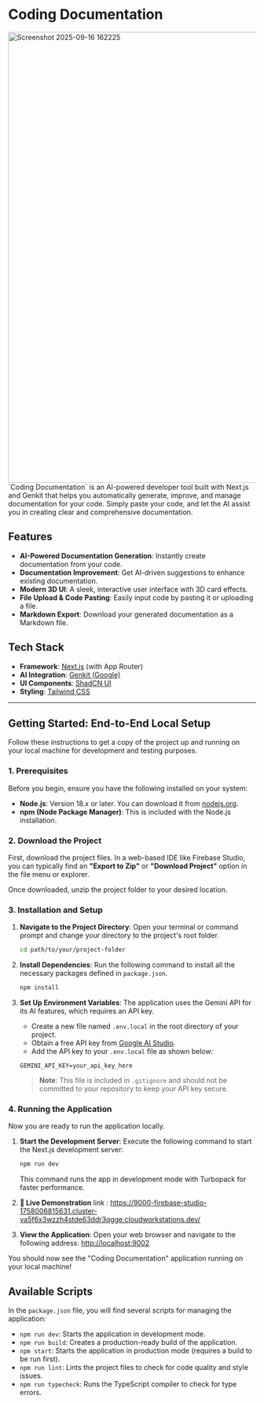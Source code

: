 # Coding Documentation
<img width="1883" height="917" alt="Screenshot 2025-09-16 162225" src="https://github.com/user-attachments/assets/835486f2-3502-4010-b7f1-8dd9f0da488c" />
`Coding Documentation` is an AI-powered developer tool built with Next.js and Genkit that helps you automatically generate, improve, and manage documentation for your code. Simply paste your code, and let the AI assist you in creating clear and comprehensive documentation.

## Features

- **AI-Powered Documentation Generation**: Instantly create documentation from your code.
- **Documentation Improvement**: Get AI-driven suggestions to enhance existing documentation.
- **Modern 3D UI**: A sleek, interactive user interface with 3D card effects.
- **File Upload & Code Pasting**: Easily input code by pasting it or uploading a file.
- **Markdown Export**: Download your generated documentation as a Markdown file.

## Tech Stack

- **Framework**: [Next.js](https://nextjs.org/) (with App Router)
- **AI Integration**: [Genkit (Google)](https://firebase.google.com/docs/genkit)
- **UI Components**: [ShadCN UI](https://ui.shadcn.com/)
- **Styling**: [Tailwind CSS](https://tailwindcss.com/)

---

## Getting Started: End-to-End Local Setup

Follow these instructions to get a copy of the project up and running on your local machine for development and testing purposes.

### 1. Prerequisites

Before you begin, ensure you have the following installed on your system:

- **Node.js**: Version 18.x or later. You can download it from [nodejs.org](https://nodejs.org/).
- **npm (Node Package Manager)**: This is included with the Node.js installation.

### 2. Download the Project

First, download the project files. In a web-based IDE like Firebase Studio, you can typically find an **"Export to Zip"** or **"Download Project"** option in the file menu or explorer.

Once downloaded, unzip the project folder to your desired location.

### 3. Installation and Setup

1.  **Navigate to the Project Directory**:
    Open your terminal or command prompt and change your directory to the project's root folder.
    ```bash
    cd path/to/your/project-folder
    ```

2.  **Install Dependencies**:
    Run the following command to install all the necessary packages defined in `package.json`.
    ```bash
    npm install
    ```

3.  **Set Up Environment Variables**:
    The application uses the Gemini API for its AI features, which requires an API key.

    - Create a new file named `.env.local` in the root directory of your project.
    - Obtain a free API key from [Google AI Studio](https://aistudio.google.com/app/apikey).
    - Add the API key to your `.env.local` file as shown below:

    ```env
    GEMINI_API_KEY=your_api_key_here
    ```
    > **Note**: This file is included in `.gitignore` and should not be committed to your repository to keep your API key secure.

### 4. Running the Application

Now you are ready to run the application locally.

1.  **Start the Development Server**:
    Execute the following command to start the Next.js development server:
    ```bash
    npm run dev
    ```
    This command runs the app in development mode with Turbopack for faster performance.
2. **🔗 Live Demonstration**
   link : https://9000-firebase-studio-1758006815631.cluster-va5f6x3wzzh4stde63ddr3qgge.cloudworkstations.dev/
   
3.  **View the Application**:
    Open your web browser and navigate to the following address:
    [http://localhost:9002](http://localhost:9002)

You should now see the "Coding Documentation" application running on your local machine!

## Available Scripts

In the `package.json` file, you will find several scripts for managing the application:

- `npm run dev`: Starts the application in development mode.
- `npm run build`: Creates a production-ready build of the application.
- `npm start`: Starts the application in production mode (requires a build to be run first).
- `npm run lint`: Lints the project files to check for code quality and style issues.
- `npm run typecheck`: Runs the TypeScript compiler to check for type errors.

